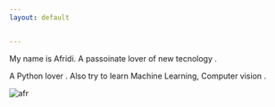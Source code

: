 ```yaml
---
layout: default


---
```


My name is Afridi. A passoinate lover of new tecnology .

A Python lover . Also try to learn Machine Learning, Computer vision .


![afr](https://user-images.githubusercontent.com/35966401/72667223-b9a46500-3a43-11ea-8497-08e23e80b56f.jpg)
